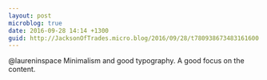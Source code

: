 ```yaml
---
layout: post
microblog: true
date: 2016-09-28 14:14 +1300
guid: http://JacksonOfTrades.micro.blog/2016/09/28/t780938673483161600.html
---
```

@laureninspace Minimalism and good typography. A good focus on the content.
